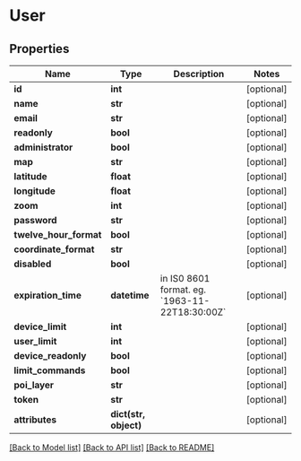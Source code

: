 # User

## Properties
Name | Type | Description | Notes
------------ | ------------- | ------------- | -------------
**id** | **int** |  | [optional] 
**name** | **str** |  | [optional] 
**email** | **str** |  | [optional] 
**readonly** | **bool** |  | [optional] 
**administrator** | **bool** |  | [optional] 
**map** | **str** |  | [optional] 
**latitude** | **float** |  | [optional] 
**longitude** | **float** |  | [optional] 
**zoom** | **int** |  | [optional] 
**password** | **str** |  | [optional] 
**twelve_hour_format** | **bool** |  | [optional] 
**coordinate_format** | **str** |  | [optional] 
**disabled** | **bool** |  | [optional] 
**expiration_time** | **datetime** | in IS0 8601 format. eg. &#x60;1963-11-22T18:30:00Z&#x60; | [optional] 
**device_limit** | **int** |  | [optional] 
**user_limit** | **int** |  | [optional] 
**device_readonly** | **bool** |  | [optional] 
**limit_commands** | **bool** |  | [optional] 
**poi_layer** | **str** |  | [optional] 
**token** | **str** |  | [optional] 
**attributes** | **dict(str, object)** |  | [optional] 

[[Back to Model list]](../README.md#documentation-for-models) [[Back to API list]](../README.md#documentation-for-api-endpoints) [[Back to README]](../README.md)


